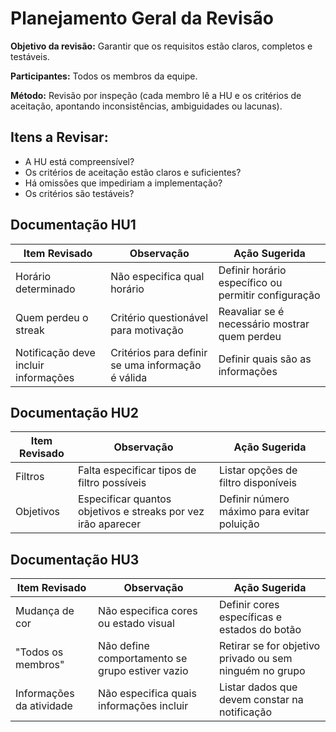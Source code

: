 # Planejamento Geral da Revisão

**Objetivo da revisão:** Garantir que os requisitos estão claros, completos e testáveis.

**Participantes:** Todos os membros da equipe.

**Método:** Revisão por inspeção (cada membro lê a HU e os critérios de aceitação, apontando inconsistências, ambiguidades ou lacunas).

## Itens a Revisar:

- A HU está compreensível?
- Os critérios de aceitação estão claros e suficientes?
- Há omissões que impediriam a implementação?
- Os critérios são testáveis?

## Documentação HU1

| Item Revisado            | Observação                                                 | Ação Sugerida                                         |
| ------------------------ | ---------------------------------------------------------- | ----------------------------------------------------- |
| Horário determinado      | Não especifica qual horário                               | Definir horário específico ou permitir configuração   |
| Quem perdeu o streak     | Critério questionável para motivação                      | Reavaliar se é necessário mostrar quem perdeu        |
| Notificação deve incluir informações | Critérios para definir se uma informação é válida | Definir quais são as informações                      |

## Documentação HU2

| Item Revisado       | Observação                                                      | Ação Sugerida                                    |
| ------------------- | --------------------------------------------------------------- | ------------------------------------------------ |
| Filtros             | Falta especificar tipos de filtro possíveis                    | Listar opções de filtro disponíveis             |
| Objetivos           | Especificar quantos objetivos e streaks por vez irão aparecer  | Definir número máximo para evitar poluição      |

## Documentação HU3

| Item Revisado         | Observação                                           | Ação Sugerida                                        |
| --------------------- | ---------------------------------------------------- | ---------------------------------------------------- |
| Mudança de cor        | Não especifica cores ou estado visual               | Definir cores específicas e estados do botão        |
| "Todos os membros"    | Não define comportamento se grupo estiver vazio     | Retirar se for objetivo privado ou sem ninguém no grupo  |
| Informações da atividade | Não especifica quais informações incluir         | Listar dados que devem constar na notificação       |